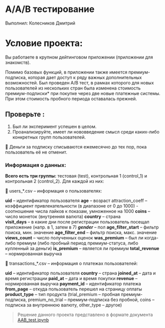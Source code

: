 # А/А/B тестирование

Выполнил: Колесников Дмитрий

# Условие проекта:

Вы работаете в крупном дейтинговом приложении (приложении для знакомств).

Помимо базовых функций, в приложении также имеется премиум-подписка, которая дает доступ к ряду важных дополнительных возможностей. Был проведен A/B тест, в рамках которого для новых пользователей из нескольких стран была изменена стоимость премиум-подписки* при покупке через две новые платежные системы. При этом стоимость пробного периода оставалась прежней.

## Проверьте :

1. Был ли эксперимент успешен в целом.
2. Проанализируйте, имеет ли нововведение смысл среди каких-либо конкретных групп пользователей.

💬 Деньги за подписку списываются ежемесячно до тех пор, пока пользователь её не отменит.

### Информация о данных:

**Всего есть три группы:** тестовая (test), контрольная 1 (control_1) и контрольная 2 (control_2). Для каждой из них:

<aside>
📄 users_*.csv – информация о пользователях:

</aside>

**uid** – идентификатор пользователя 
**age** – возраст 
attraction_coeff – коэффициент привлекательности (в диапазоне от 0 до 1000) - соотношение числа лайков к показам, умноженное на 1000
**coins** – число монеток (внутренняя валюта) 
**country** – страна  
**visit_days** – в какие дни после регистрации пользователь посещал приложение (напр. в 1, затем в 7)
***gender*** – пол
**age_filter_start**  – фильтр поиска, мин. значение 
**age_filter_end**  – фильтр поиска, макс. значение
**views_count** – число полученных оценок 
**was_premium** – был ли когда-либо премиум (либо пробный период премиум-статуса, либо купленный за деньги) 
**is_premium** –  является ли премиум 
**total_revenue** – нормированная выручка 

<aside>
📄 transactions_*.csv – информация о платежах пользователей:

</aside>

**uid** – идентификатор пользователя
**country** – страна
**joined_at** – дата и время регистрации
**paid_at** – дата и время покупки 
**revenue** – нормированная выручка 
**payment_id** – идентификатор платежа 
**from_page** – откуда пользователь перешел на страницу оплаты 
**product_type** – тип продукта (trial_premium – пробная премиум-подписка, premium_no_trial – премиум-подписка без пробной, coins – подписка за внутреннюю валюту, other_type – другое) 

> Решение данного проекта представлено в формате документа [AAB_test.ipynb](https://github.com/Koldim2001/Final_project_Analyst/blob/main/AAB_test.ipynb)
>
